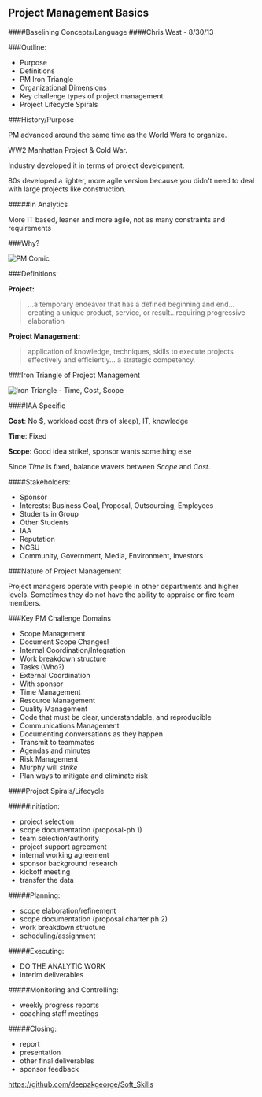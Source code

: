 ## Project Management Basics
####Baselining Concepts/Language
####Chris West - 8/30/13



###Outline:

- Purpose
- Definitions
- PM Iron Triangle
- Organizational Dimensions
- Key challenge types of project management
- Project Lifecycle Spirals

###History/Purpose

PM advanced around the same time as the World Wars to organize.

WW2 Manhattan Project & Cold War. 

Industry developed it in terms of project development.

80s developed a lighter, more agile version because you didn't need to deal with large projects like construction.

#####In Analytics

More IT based, leaner and more agile, not as many constraints and requirements

###Why?

![PM Comic](/pics/pm_comic.png)

###Definitions:

**Project:**

>...a temporary endeavor that has a defined beginning and end... creating a unique product, service, or result...requiring progressive elaboration

**Project Management:** 
>application of knowledge, techniques, skills to execute projects effectively and efficiently... a strategic competency.

###Iron Triangle of Project Management

![Iron Triangle - Time, Cost, Scope](/pics/pm_iron_triangle.jpg)

####IAA Specific

**Cost**: No $, workload cost (hrs of sleep), IT, knowledge

**Time**: Fixed

**Scope**: Good idea strike!, sponsor wants something else

Since *Time* is fixed, balance wavers between *Scope* and *Cost*.

####Stakeholders:

- Sponsor 
- Interests: Business Goal, Proposal, Outsourcing, Employees
- Students in Group
- Other Students
- IAA
- Reputation
- NCSU
- Community, Government, Media, Environment, Investors

###Nature of Project Management

Project managers operate with people in other departments and higher levels. Sometimes they do not have the ability to appraise or fire team members.

###Key PM Challenge Domains
- Scope Management
- Document Scope Changes! 
- Internal Coordination/Integration
- Work breakdown structure
- Tasks (Who?)
- External Coordination
- With sponsor
- Time Management
- Resource Management
- Quality Management
- Code that must be clear, understandable, and reproducible
- Communications Management
- Documenting conversations as they happen
- Transmit to teammates 
- Agendas and minutes
- Risk Management
- Murphy will *strike*
- Plan ways to mitigate and eliminate risk

####Project Spirals/Lifecycle

#####Initiation:  

- project selection
- scope documentation (proposal-ph 1)
- team selection/authority
- project support agreement
- internal working agreement 
- sponsor background research 
- kickoff meeting
- transfer the data

#####Planning:  

- scope elaboration/refinement
- scope documentation (proposal charter ph 2)
- work breakdown structure 
- scheduling/assignment

#####Executing: 

- DO THE ANALYTIC WORK 
- interim deliverables

#####Monitoring and Controlling: 

- weekly progress reports 
- coaching staff meetings

#####Closing: 

- report 
- presentation
- other final deliverables 
- sponsor feedback




https://github.com/deepakgeorge/Soft_Skills